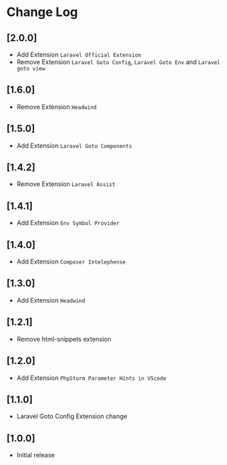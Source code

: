 # Change Log

## [2.0.0]
- Add Extension `Laravel Official Extension`
- Remove Extension `Laravel Goto Config`, `Laravel Goto Env` and `Laravel goto view`

## [1.6.0]
- Remove Extension `Headwind`

## [1.5.0]
- Add Extension `Laravel Goto Components`

## [1.4.2]
- Remove Extension `Laravel Assist`
## [1.4.1]

- Add Extension `Env Symbol Provider`
## [1.4.0]

- Add Extension `Composer Intelephense`

## [1.3.0]

- Add Extension ```Headwind```

## [1.2.1]

- Remove html-snippets extension

## [1.2.0]

- Add Extension ```PhpStorm Parameter Hints in VScode```
## [1.1.0]

- Laravel Goto Config Extension change
## [1.0.0]

- Initial release